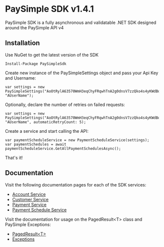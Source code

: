 # PaySimple SDK v1.4.1

PaySimple SDK is a fully asynchronous and validatable .NET SDK designed around the PaySimple API v4

## Installation

Use NuGet to get the latest version of the SDK

```
Install-Package PaySimpleSdk
```

Create new instance of the PaySimpleSettings object and pass your Api Key and Username:

```
var settings = new PaySimpleSettings("AoOtRylA63570WmH3eqChyFRqwhTnA2g0dnsV7zzQko4s4yKWdBorA1WiT7dK2H2xz06P562Hqv0heYBdfNamfQyxX50drtpL8s7", "AUserName");
```
Optionally, declare the number of retries on failed requests:
```
var settings = new PaySimpleSettings("AoOtRylA63570WmH3eqChyFRqwhTnA2g0dnsV7zzQko4s4yKWdBorA1WiT7dK2H2xz06P562Hqv0heYBdfNamfQyxX50drtpL8s7", "AUserName", automaticRetryCount: 5);
```

Create a service and start calling the API:

```
var paymentScheduleService = new PaymentScheduleService(settings);
var paymentSchedules = await paymentScheduleService.GetAllPaymentSchedulesAsync();
```

That's it!

## Documentation

Visit the following documentation pages for each of the SDK services:

* [Account Service](https://github.com/PaySimple/PaySimpleSDK/wiki/Account-Service)
* [Customer Service](https://github.com/PaySimple/PaySimpleSDK/wiki/Customer-Service)
* [Payment Service](https://github.com/PaySimple/PaySimpleSDK/wiki/Payment-Service)
* [Payment Schedule Service](https://github.com/PaySimple/PaySimpleSDK/wiki/Payment-Schedule-Service)

Visit the documentation for usage on the PagedResult&lt;T&gt; class and PaySimple Exceptions:

* [PagedResult&lt;T&gt;](https://github.com/PaySimple/PaySimpleSDK/wiki/PagedResult)
* [Exceptions](https://github.com/PaySimple/PaySimpleSDK/wiki/Exceptions)
